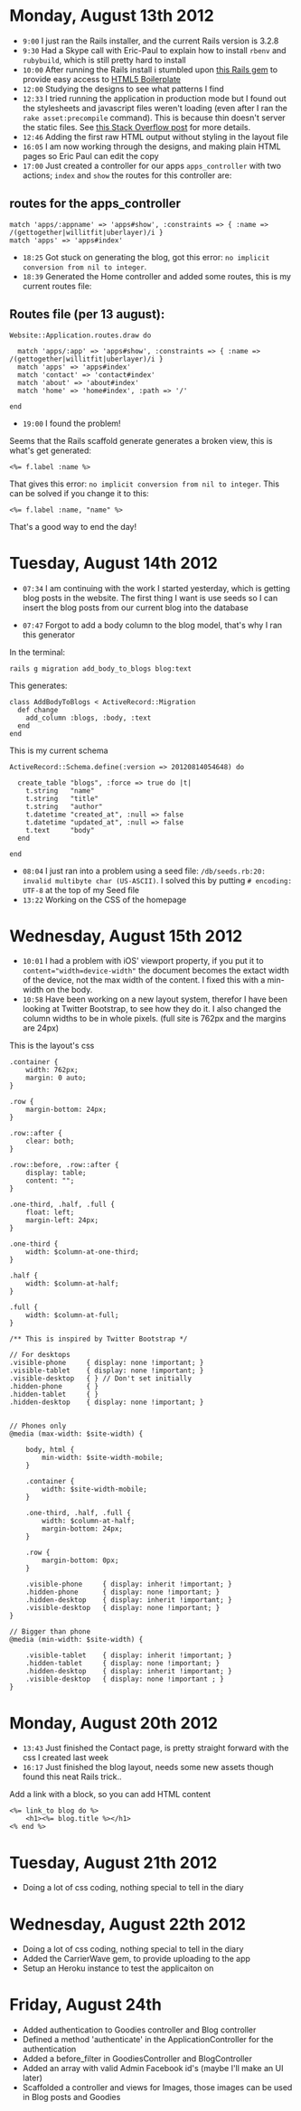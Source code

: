 # Monday, August 13th 2012

* `9:00` I just ran the Rails installer, and the current Rails version is 3.2.8
* `9:30` Had a Skype call with Eric-Paul to explain how to install `rbenv` and `rubybuild`, which is still pretty hard to install
* `10:00` After running the Rails install i stumbled upon [this Rails gem](https://github.com/khelben/rails-boilerplate) to provide easy access to [HTML5 Boilerplate](http://html5boilerplate.com)
* `12:00` Studying the designs to see what patterns I find
* `12:33` I tried running the application in production mode but I found out the stylesheets and javascript files weren't loading (even after I ran the `rake asset:precompile` command). This is because thin doesn't server the static files. See [this Stack Overflow post](http://stackoverflow.com/questions/7829480/no-route-matches-get-assets) for more details.
* `12:46` Adding the first raw HTML output without styling in the layout file
* `16:05` I am now working through the designs, and making plain HTML pages so Eric Paul can edit the copy
* `17:00` Just created a controller for our apps `apps_controller` with two actions; `index` and `show` the routes for this controller are:

## routes for the apps_controller

    match 'apps/:appname' => 'apps#show', :constraints => { :name => /(gettogether|willitfit|uberlayer)/i }
    match 'apps' => 'apps#index'

* `18:25` Got stuck on generating the blog, got this error: `no implicit conversion from nil to integer`.
* `18:39` Generated the Home controller and added some routes, this is my current routes file:

## Routes file (per 13 august):

    Website::Application.routes.draw do

      match 'apps/:app' => 'apps#show', :constraints => { :name => /(gettogether|willitfit|uberlayer)/i }
      match 'apps' => 'apps#index'
      match 'contact' => 'contact#index'
      match 'about' => 'about#index'
      match 'home' => 'home#index', :path => '/'

    end

* `19:00` I found the problem!

Seems that the Rails scaffold generate generates a broken view, this is what's get generated:

    <%= f.label :name %>

That gives this error: `no implicit conversion from nil to integer`. This can be solved if you change it to this:

    <%= f.label :name, "name" %>

That's a good way to end the day!


# Tuesday, August 14th 2012

* `07:34` I am continuing with the work I started yesterday, which is getting blog posts in the website. The first thing I want is use seeds so I can insert the blog posts from our current blog into the database

* `07:47` Forgot to add a body column to the blog model, that's why I ran this generator

In the terminal: 

    rails g migration add_body_to_blogs blog:text 

This generates: 

    class AddBodyToBlogs < ActiveRecord::Migration
      def change
        add_column :blogs, :body, :text
      end
    end

This is my current schema

    ActiveRecord::Schema.define(:version => 20120814054648) do
    
      create_table "blogs", :force => true do |t|
        t.string   "name"
        t.string   "title"
        t.string   "author"
        t.datetime "created_at", :null => false
        t.datetime "updated_at", :null => false
        t.text     "body"
      end
    
    end

* `08:04` I just ran into a problem using a seed file: `/db/seeds.rb:20: invalid multibyte char (US-ASCII)`. I solved this by putting `# encoding: UTF-8` at the top of my Seed file
* `13:22` Working on the CSS of the homepage

# Wednesday, August 15th 2012

* `10:01` I had a problem with iOS' viewport property, if you put it to `content="width=device-width"` the document becomes the extact width of the device, not the max width of the content. I fixed this with a min-width on the body.
* `10:58` Have been working on a new layout system, therefor I have been looking at Twitter Bootstrap, to see how they do it. I also changed the column widths to be in whole pixels. (full site is 762px and the margins are 24px)

This is the layout's css

    .container {
    	width: 762px;
    	margin: 0 auto;
    }

    .row {
    	margin-bottom: 24px;
    }

    .row::after {
    	clear: both;
    }

    .row::before, .row::after {
    	display: table;
    	content: "";
    }

    .one-third, .half, .full {
    	float: left;
    	margin-left: 24px;
    }

    .one-third {
    	width: $column-at-one-third;
    }

    .half {
    	width: $column-at-half;
    }

    .full {
    	width: $column-at-full;
    }

    /** This is inspired by Twitter Bootstrap */

    // For desktops
    .visible-phone     { display: none !important; }
    .visible-tablet    { display: none !important; }
    .visible-desktop   { } // Don't set initially
    .hidden-phone      { }
    .hidden-tablet     { }
    .hidden-desktop    { display: none !important; }


    // Phones only
    @media (max-width: $site-width) {

    	body, html {
    		min-width: $site-width-mobile;
    	}

    	.container {
    		width: $site-width-mobile;
    	}

    	.one-third, .half, .full {
    		width: $column-at-half;
    		margin-bottom: 24px;
    	}

    	.row {
    		margin-bottom: 0px;
    	}

    	.visible-phone     { display: inherit !important; }
    	.hidden-phone      { display: none !important; }
    	.hidden-desktop    { display: inherit !important; }
    	.visible-desktop   { display: none !important; }
    }

    // Bigger than phone
    @media (min-width: $site-width) {

    	.visible-tablet    { display: inherit !important; }
    	.hidden-tablet     { display: none !important; }
    	.hidden-desktop    { display: inherit !important; }
    	.visible-desktop   { display: none !important ; }
    }

# Monday, August 20th 2012

* `13:43` Just finished the Contact page, is pretty straight forward with the css I created last week
* `16:17` Just finished the blog layout, needs some new assets though found this neat Rails trick..

Add a link with a block, so you can add HTML content

    <%= link_to blog do %>
    	<h1><%= blog.title %></h1>
    <% end %>

# Tuesday, August 21th 2012

* Doing a lot of css coding, nothing special to tell in the diary

# Wednesday, August 22th 2012

* Doing a lot of css coding, nothing special to tell in the diary
* Added the CarrierWave gem, to provide uploading to the app
* Setup an Heroku instance to test the applicaiton on

# Friday, August 24th

* Added authentication to Goodies controller and Blog controller
* Defined a method 'authenticate' in the ApplicationController for the authentication
* Added a before_filter in GoodiesController and BlogController
* Added an array with valid Admin Facebook id's (maybe I'll make an UI later)
* Scaffolded a controller and views for Images, those images can be used in Blog posts and Goodies